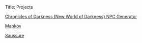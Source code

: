 Title: Projects

[Chronicles of Darkness (New World of Darkness) NPC Generator](https://stokori.github.io/nwodnpcgen/)

[Mapkov](https://github.com/stokori/mapkov)

[Saussure](https://github.com/stokori/saussure)